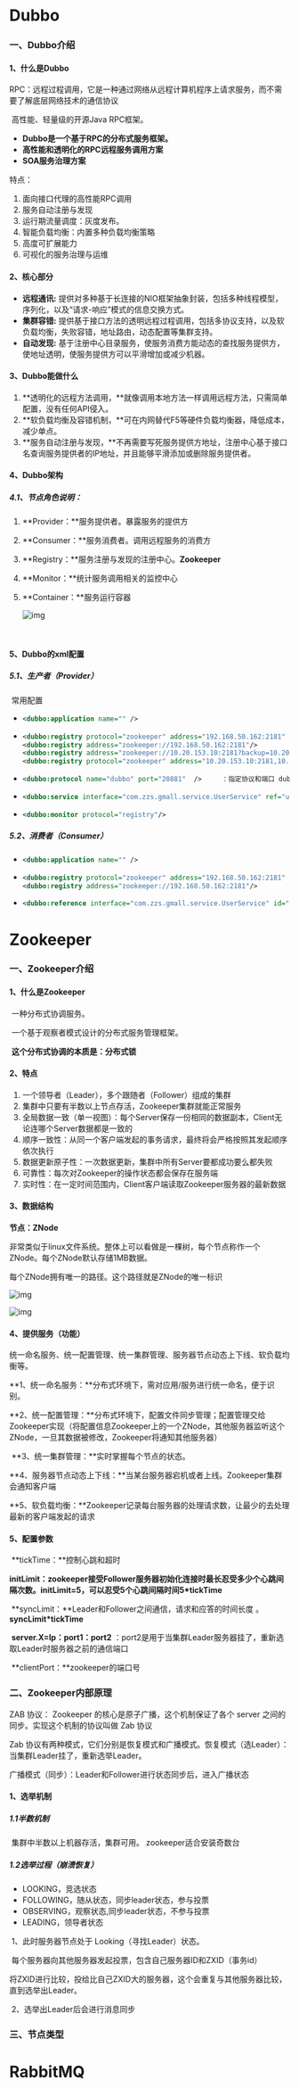# 						Dubbo

### 一、Dubbo介绍

#### 1、什么是Dubbo

​	RPC：远程过程调用，它是一种通过网络从远程计算机程序上请求服务，而不需要了解底层网络技术的通信协议

​	高性能、轻量级的开源Java RPC框架。

- **Dubbo是一个基于RPC的分布式服务框架。**
- **高性能和透明化的RPC远程服务调用方案**
- **SOA服务治理方案**

特点：

1. 面向接口代理的高性能RPC调用
2. 服务自动注册与发现
3. 运行期流量调度：灰度发布。
4. 智能负载均衡：内置多种负载均衡策略
5. 高度可扩展能力
6. 可视化的服务治理与运维

#### 2、核心部分

- **远程通讯:** 提供对多种基于长连接的NIO框架抽象封装，包括多种线程模型，序列化，以及“请求-响应”模式的信息交换方式。
- **集群容错:** 提供基于接口方法的透明远程过程调用，包括多协议支持，以及软负载均衡，失败容错，地址路由，动态配置等集群支持。
- **自动发现:** 基于注册中心目录服务，使服务消费方能动态的查找服务提供方，使地址透明，使服务提供方可以平滑增加或减少机器。	

#### 3、Dubbo能做什么

1. **透明化的远程方法调用，**就像调用本地方法一样调用远程方法，只需简单配置，没有任何API侵入。     
2. **软负载均衡及容错机制，**可在内网替代F5等硬件负载均衡器，降低成本，减少单点。
3. **服务自动注册与发现，**不再需要写死服务提供方地址，注册中心基于接口名查询服务提供者的IP地址，并且能够平滑添加或删除服务提供者。

#### 4、Dubbo架构

##### 	4.1、**节点角色说明：**

1. **Provider：**服务提供者。暴露服务的提供方
2. **Consumer：**服务消费者。调用远程服务的消费方
3. **Registry：**服务注册与发现的注册中心。**Zookeeper**
4. **Monitor：**统计服务调用相关的监控中心
5. **Container：**服务运行容器

   ![img](http://img.blog.csdn.net/20131224140734734)	

​	

#### 5、Dubbo的xml配置

##### 	5.1、生产者（Provider）

​	常用配置

- ```xml
  <dubbo:application name="" /> 											:指定当前服务/应用名称
  ```

- ```xml
  <dubbo:registry protocol="zookeeper" address="192.168.50.162:2181" /> 
  <dubbo:registry address="zookeeper://192.168.50.162:2181"/> 			:指定zookeeper注册中心地址
  <dubbo:registry address="zookeeper://10.20.153.10:2181?backup=10.20.153.11:2181,10.20.153.12:2181" />
  <dubbo:registry protocol="zookeeper" address="10.20.153.10:2181,10.20.153.11:2181,10.20.153.12:2181" />			：集群
  ```

- ```xml
  <dubbo:protocol name="dubbo" port="20881"  />   	：指定协议和端口 dubbo   也可以是rmi、hessian、redis。。等
  ```

- ```xml
  <dubbo:service interface="com.zzs.gmall.service.UserService" ref="userService" />    ：提供的服务（接口）
  ```

- ```xml
  <dubbo:monitor protocol="registry"/>									：监控中心
  ```

##### 	5.2、消费者（Consumer）

- ```xml
  <dubbo:application name="" /> 											:指定当前服务/应用名称
  ```

- ```xml
  <dubbo:registry protocol="zookeeper" address="192.168.50.162:2181" /> 
  <dubbo:registry address="zookeeper://192.168.50.162:2181"/> 			:指定zookeeper注册中心地址
  ```

- ```xml
  <dubbo:reference interface="com.zzs.gmall.service.UserService" id="userService"/>：声明服务引用的注册中心的接口
  ```









# 						Zookeeper

### 一、Zookeeper介绍

#### 1、什么是Zookeeper

​	一种分布式协调服务。

​	一个基于观察者模式设计的分布式服务管理框架。

​	**这个分布式协调的本质是：分布式锁**

#### 2、特点

1. 一个领导者（Leader），多个跟随者（Follower）组成的集群
2. 集群中只要有半数以上节点存活，Zookeeper集群就能正常服务
3. 全局数据一致（单一视图）：每个Server保存一份相同的数据副本，Client无论连哪个Server数据都是一致的
4. 顺序一致性：从同一个客户端发起的事务请求，最终将会严格按照其发起顺序依次执行
5. 数据更新原子性：一次数据更新，集群中所有Server要都成功要么都失败
6. 可靠性：每次对Zookeeper的操作状态都会保存在服务端
7. 实时性：在一定时间范围内，Client客户端读取Zookeeper服务器的最新数据

#### 3、数据结构

**节点：ZNode**

非常类似于linux文件系统。整体上可以看做是一棵树，每个节点称作一个ZNode。每个ZNode默认存储1MB数据。

每个ZNode拥有唯一的路径。这个路径就是ZNode的唯一标识

![img](https://img-blog.csdn.net/20180624171432213?watermark/2/text/aHR0cHM6Ly9ibG9nLmNzZG4ubmV0L2ppbmcxODAzMzYxMjA1Mg==/font/5a6L5L2T/fontsize/400/fill/I0JBQkFCMA==/dissolve/70)	





![img](https://img-blog.csdn.net/20180624172014284?watermark/2/text/aHR0cHM6Ly9ibG9nLmNzZG4ubmV0L2ppbmcxODAzMzYxMjA1Mg==/font/5a6L5L2T/fontsize/400/fill/I0JBQkFCMA==/dissolve/70)	



#### 4、提供服务（功能）

​	统一命名服务、统一配置管理、统一集群管理、服务器节点动态上下线、软负载均衡等。

​	**1、统一命名服务：**分布式环境下，需对应用/服务进行统一命名，便于识别。

​	**2、统一配置管理：**分布式环境下，配置文件同步管理；配置管理交给Zookeeper实现（将配置信息Zookeeper上的一个ZNode，其他服务器监听这个ZNode，一旦其数据被修改，Zookeeper将通知其他服务器）

​	**3、统一集群管理：**实时掌握每个节点的状态。

​	**4、服务器节点动态上下线：**当某台服务器宕机或者上线。Zookeeper集群会通知客户端

​	**5、软负载均衡：**Zookeeper记录每台服务器的处理请求数，让最少的去处理最新的客户端发起的请求

#### 5、配置参数

​	**tickTime：**控制心跳和超时

​	**initLimit：**zookeeper接受Follower服务器初始化连接时最长忍受多少个心跳间隔次数。**initLimit=5**，可以忍受5个心跳间隔时间**5*tickTime**

​	**syncLimit：**Leader和Follower之间通信，请求和应答的时间长度 。 **syncLimit*tickTime**

​	**server.X=Ip：port1：port2** ：port2是用于当集群Leader服务器挂了，重新选取Leader时服务器之前的通信端口

​	**clientPort：**zookeeper的端口号



### 二、Zookeeper内部原理

ZAB 协议： Zookeeper 的核心是原子广播，这个机制保证了各个 server 之间的同步。实现这个机制的协议叫做 Zab 协议

Zab 协议有两种模式，它们分别是恢复模式和广播模式。恢复模式（选Leader）：当集群Leader挂了，重新选举Leader。

广播模式（同步）：Leader和Follower进行状态同步后，进入广播状态

#### 1、选举机制

##### 	1.1半数机制

​		集群中半数以上机器存活，集群可用。 zookeeper适合安装奇数台

##### 	1.2选举过程（崩溃恢复）

- LOOKING，竞选状态
- FOLLOWING，随从状态，同步leader状态，参与投票
- OBSERVING，观察状态,同步leader状态，不参与投票
- LEADING，领导者状态

​	1、此时服务器节点处于 Looking（寻找Leader）状态。

​				每个服务器向其他服务器发起投票，包含自己服务器ID和ZXID（事务id）

​				将ZXID进行比较，投给比自己ZXID大的服务器，这个会重复与其他服务器比较，直到选举出Leader。

​	2、选举出Leader后会进行消息同步

### 三、节点类型



































# 						RabbitMQ

​						